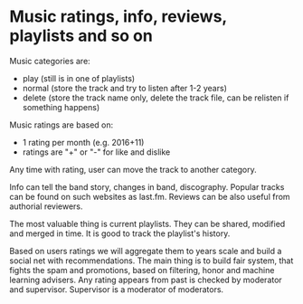 Music ratings, info, reviews, playlists and so on
=================================================

Music categories are:
- play (still is in one of playlists)
- normal (store the track and try to listen after 1-2 years)
- delete (store the track name only, delete the track file,
  can be relisten if something happens)

Music ratings are based on:
- 1 rating per month (e.g. 2016+11)
- ratings are "+" or "-" for like and dislike

Any time with rating, user can move the track to another category.

Info can tell the band story, changes in band, discography.
Popular tracks can be found on such websites as last.fm.
Reviews can be also useful from authorial reviewers.

The most valuable thing is current playlists.
They can be shared, modified and merged in time. It is good to track
the playlist's history.

Based on users ratings we will aggregate them to years scale and build
a social net with recommendations. The main thing is to build fair
system, that fights the spam and promotions, based on filtering, honor
and machine learning advisers.
Any rating appears from past is checked by moderator and supervisor.
Supervisor is a moderator of moderators.
